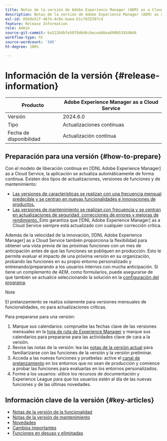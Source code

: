 ```yaml
---
title: Notas de la versión de Adobe Experience Manager (AEM) as a Cloud Service.
description: Notas de la versión de Adobe Experience Manager (AEM) as a Cloud Service.
exl-id: 05b9e51f-467e-4c8e-baea-b1cf832597cd
feature: Release Information
role: Admin
source-git-commit: ba12264bfe58f9d6d6cbecea86ea690b5393d6d4
workflow-type: ht
source-wordcount: '345'
ht-degree: 100%

---
```



# Información de la versión {#release-information}

| Producto | Adobe Experience Manager as a Cloud Service |
|---|---|
| Versión | 2024.6.0 |
| Tipo | Actualizaciones continuas |
| Fecha de disponibilidad | Actualización continua |

## Preparación para una versión {#how-to-prepare}

Con el modelo de liberación continua en [!DNL Adobe Experience Manager] as a Cloud Service, la aplicación se actualiza automáticamente de forma continua. Existen dos tipos de actualizaciones, versiones de funciones y de mantenimiento:

* [Las versiones de características se realizan con una frecuencia mensual predecible y se centran en nuevas funcionalidades e innovaciones de productos.](/help/release-notes/release-notes-cloud/release-notes-current.md)
* [Las versiones de mantenimiento se realizan con frecuencia y se centran en actualizaciones de seguridad, correcciones de errores y mejoras de rendimiento. ](/help/release-notes/maintenance/latest.md) Esto garantiza que [!DNL Adobe Experience Manager] as a Cloud Service siempre está actualizado con cualquier corrección crítica.

Además de la velocidad de la innovación, [!DNL Adobe Experience Manager] as a Cloud Service también proporciona la flexibilidad para obtener una vista previa de las próximas funciones con un mes de anticipación antes de que las funciones se publiquen en producción. Esto le permite evaluar el impacto de una próxima versión en su organización, probando las funciones en su propio entorno personalizado y entrenando/preparando a los usuarios internos con mucha anticipación. Si tiene un complemento de AEM, como formularios, puede asegurarse de que también se actualice seleccionando la solución en la [configuración del programa](/help/implementing/cloud-manager/getting-access-to-aem-in-cloud/creating-production-programs.md).

>[!NOTE]
>
>El prelanzamiento se realiza solamente para versiones mensuales de funcionalidades, no para actualizaciones críticas.

Para prepararse para una versión:

1. Marque sus calendarios: compruebe las fechas clave de las versiones mensuales en la [hoja de ruta de Experience Manager](https://experienceleague.adobe.com/docs/experience-manager-release-information/aem-release-updates/update-releases-roadmap.html?lang=es#aem-as-cloud-service) y marque sus calendarios para prepararse para las actividades clave de cara a la versión.
1. Revise las notas de la versión: lea las [notas de la versión actual](/help/release-notes/release-notes-cloud/release-notes-current.md) para familiarizarse con las funciones de la versión y la versión preliminar.
1. Acceda a las nuevas funciones y pruébelas: active el [canal de prelanzamiento](/help/release-notes/prerelease.md) en los entornos que no sean de producción y comience a probar las funciones para evaluarlas en los entornos personalizados.
1. Forme a los usuarios: utilice los recursos de documentación y Experience League para que los usuarios estén al día de las nuevas funciones y de las últimas novedades.

## Información clave de la versión {#key-articles}

* [Notas de la versión de la funcionalidad](/help/release-notes/release-notes-cloud/release-notes-current.md)
* [Notas de la versión de mantenimiento](/help/release-notes/maintenance/latest.md)
* [Novedades](what-is-new.md)
* [Cambios importantes](aem-cloud-changes.md)
* [Funciones en desuso y eliminadas](deprecated-removed-features.md)
